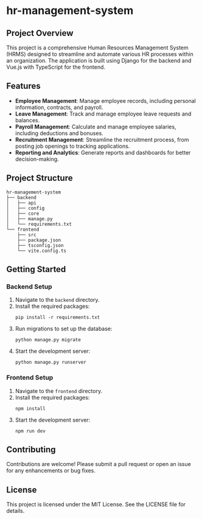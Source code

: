 # hr-management-system

## Project Overview
This project is a comprehensive Human Resources Management System (HRMS) designed to streamline and automate various HR processes within an organization. The application is built using Django for the backend and Vue.js with TypeScript for the frontend.

## Features
- **Employee Management**: Manage employee records, including personal information, contracts, and payroll.
- **Leave Management**: Track and manage employee leave requests and balances.
- **Payroll Management**: Calculate and manage employee salaries, including deductions and bonuses.
- **Recruitment Management**: Streamline the recruitment process, from posting job openings to tracking applications.
- **Reporting and Analytics**: Generate reports and dashboards for better decision-making.

## Project Structure
```
hr-management-system
├── backend
│   ├── api
│   ├── config
│   ├── core
│   ├── manage.py 
│   └── requirements.txt
└── frontend
    ├── src
    ├── package.json
    ├── tsconfig.json
    └── vite.config.ts
```

## Getting Started

### Backend Setup
1. Navigate to the `backend` directory.
2. Install the required packages:
   ```
   pip install -r requirements.txt
   ```
3. Run migrations to set up the database:
   ```
   python manage.py migrate
   ```
4. Start the development server:
   ```
   python manage.py runserver
   ```

### Frontend Setup
1. Navigate to the `frontend` directory.
2. Install the required packages:
   ```
   npm install
   ```
3. Start the development server:
   ```
   npm run dev
   ```

## Contributing
Contributions are welcome! Please submit a pull request or open an issue for any enhancements or bug fixes.

## License
This project is licensed under the MIT License. See the LICENSE file for details.
